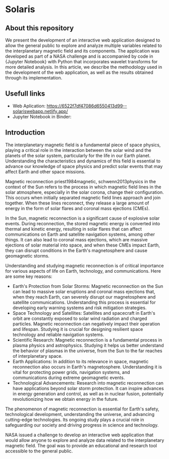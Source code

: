 # Solaris

## About this repository
We present the development of an interactive web application designed to allow the general public to explore and analyze multiple variables related to the interplanetary magnetic field and its components. The application was developed as part of a NASA challenge and is accompanied by code in {Jupyter Notebook} with Python that incorporates wavelet transforms for more detailed analysis. In this article, we describe the methodology used in the development of the web application, as well as the results obtained through its implementation.

## Usefull links
- Web Aplication: https://6522f7df47086d6550413d99--solariswebapp.netlify.app/
- Jupyter Notebook in Binder:  

## Introduction
The interplanetary magnetic field is a fundamental piece of space physics, playing a critical role in the interaction between the solar wind and the planets of the solar system, particularly for the life in our Earth planet. Understanding the characteristics and dynamics of this field is essential to advance our knowledge of space physics and predict solar events that may affect Earth and other space missions.

Magnetic reconnection priest1984magnetic, schwenn2013physics in the context of the Sun refers to the process in which magnetic field lines in the solar atmosphere, especially in the solar corona, change their configuration. This occurs when initially separated magnetic field lines approach and join together. When these lines reconnect, they release a large amount of energy in the form of solar flares and coronal mass ejections (CMEs).

In the Sun, magnetic reconnection is a significant cause of explosive solar events. During reconnection, the stored magnetic energy is converted into thermal and kinetic energy, resulting in solar flares that can affect communications on Earth and satellite navigation systems, among other things. It can also lead to coronal mass ejections, which are massive ejections of solar material into space, and when these CMEs impact Earth, they can disrupt conditions in the Earth's magnetosphere and cause geomagnetic storms.

Understanding and studying magnetic reconnection is of critical importance for various aspects of life on Earth, technology, and communications. Here are some key reasons:

- Earth's Protection from Solar Storms: Magnetic reconnection on the Sun can lead to massive solar eruptions and coronal mass ejections that, when they reach Earth, can severely disrupt our magnetosphere and satellite communications. Understanding this process is essential for developing early warning systems and risk mitigation strategies.
- Space Technology and Satellites: Satellites and spacecraft in Earth's orbit are constantly exposed to solar wind radiation and charged particles. Magnetic reconnection can negatively impact their operation and lifespan. Studying it is crucial for designing resilient space technology and reliable navigation systems.
- Scientific Research: Magnetic reconnection is a fundamental process in plasma physics and astrophysics. Studying it helps us better understand the behavior of plasmas in the universe, from the Sun to the far reaches of interplanetary space.
- Earth Applications: In addition to its relevance in space, magnetic reconnection also occurs in Earth's magnetosphere. Understanding it is vital for protecting power grids, navigation systems, and communications during extreme geomagnetic events.
- Technological Advancements: Research into magnetic reconnection can have applications beyond solar storm protection. It can inspire advances in energy generation and control, as well as in nuclear fusion, potentially revolutionizing how we obtain energy in the future.


The phenomenon of magnetic reconnection is essential for Earth's safety, technological development, understanding the universe, and advancing cutting-edge technologies. Its ongoing study plays a crucial role in safeguarding our society and driving progress in science and technology.

NASA issued a challenge to develop an interactive web application that would allow anyone to explore and analyze data related to the interplanetary magnetic field. The goal was to provide an educational and research tool accessible to the general public.
